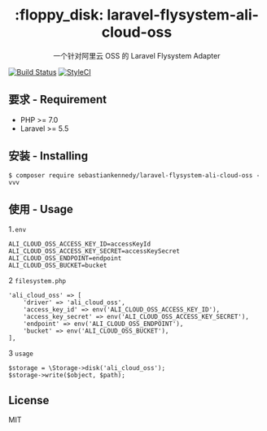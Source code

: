 <h1 align="center"> :floppy_disk: laravel-flysystem-ali-cloud-oss </h1>

<p align="center">一个针对阿里云 OSS 的 Laravel Flysystem Adapter</p>


[![Build Status](https://travis-ci.org/sebastiankennedy/laravel-flysystem-ali-cloud-oss.svg?branch=master)](https://travis-ci.org/sebastiankennedy/laravel-flysystem-ali-cloud-oss)
[![StyleCI](https://github.styleci.io/repos/148092914/shield?branch=master)](https://github.styleci.io/repos/148092914)


## 要求 - Requirement

- PHP >= 7.0
- Laravel >= 5.5

## 安装 - Installing

```shell
$ composer require sebastiankennedy/laravel-flysystem-ali-cloud-oss -vvv
```

## 使用 - Usage
1`.env`
```env
ALI_CLOUD_OSS_ACCESS_KEY_ID=accessKeyId
ALI_CLOUD_OSS_ACCESS_KEY_SECRET=accessKeySecret
ALI_CLOUD_OSS_ENDPOINT=endpoint
ALI_CLOUD_OSS_BUCKET=bucket
```

2 `filesystem.php`
```
'ali_cloud_oss' => [
    'driver' => 'ali_cloud_oss',
    'access_key_id' => env('ALI_CLOUD_OSS_ACCESS_KEY_ID'),
    'access_key_secret' => env('ALI_CLOUD_OSS_ACCESS_KEY_SECRET'),
    'endpoint' => env('ALI_CLOUD_OSS_ENDPOINT'),
    'bucket' => env('ALI_CLOUD_OSS_BUCKET'),
],
```
3 `usage`
```
$storage = \Storage->disk('ali_cloud_oss');
$storage->write($object, $path);
```

## License

MIT
